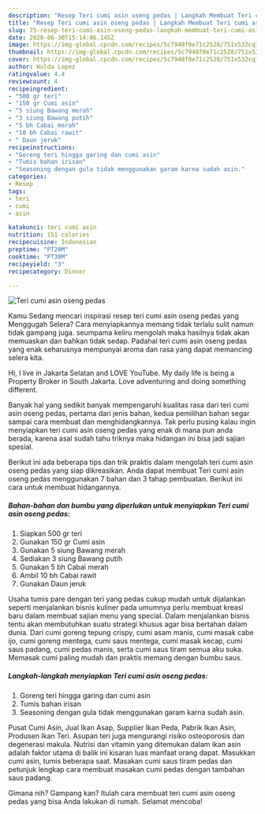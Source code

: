 ```yaml
---
description: "Resep Teri cumi asin oseng pedas | Langkah Membuat Teri cumi asin oseng pedas Yang Enak dan Simpel"
title: "Resep Teri cumi asin oseng pedas | Langkah Membuat Teri cumi asin oseng pedas Yang Enak dan Simpel"
slug: 75-resep-teri-cumi-asin-oseng-pedas-langkah-membuat-teri-cumi-asin-oseng-pedas-yang-enak-dan-simpel
date: 2020-06-30T15:14:06.145Z
image: https://img-global.cpcdn.com/recipes/5c7948f0e71c2528/751x532cq70/teri-cumi-asin-oseng-pedas-foto-resep-utama.jpg
thumbnail: https://img-global.cpcdn.com/recipes/5c7948f0e71c2528/751x532cq70/teri-cumi-asin-oseng-pedas-foto-resep-utama.jpg
cover: https://img-global.cpcdn.com/recipes/5c7948f0e71c2528/751x532cq70/teri-cumi-asin-oseng-pedas-foto-resep-utama.jpg
author: Hulda Lopez
ratingvalue: 4.4
reviewcount: 4
recipeingredient:
- "500 gr teri"
- "150 gr Cumi asin"
- "5 siung Bawang merah"
- "3 siung Bawang putih"
- "5 bh Cabai merah"
- "10 bh Cabai rawit"
- " Daun jeruk"
recipeinstructions:
- "Goreng teri hingga garing dan cumi asin"
- "Tumis bahan irisan"
- "Seasoning dengan gula tidak menggunakan garam karna sudah asin."
categories:
- Resep
tags:
- teri
- cumi
- asin

katakunci: teri cumi asin 
nutrition: 151 calories
recipecuisine: Indonesian
preptime: "PT20M"
cooktime: "PT30M"
recipeyield: "3"
recipecategory: Dinner

---
```



![Teri cumi asin oseng pedas](https://img-global.cpcdn.com/recipes/5c7948f0e71c2528/751x532cq70/teri-cumi-asin-oseng-pedas-foto-resep-utama.jpg)

Kamu Sedang mencari inspirasi resep teri cumi asin oseng pedas yang Menggugah Selera? Cara menyiapkannya memang tidak terlalu sulit namun tidak gampang juga. seumpama keliru mengolah maka hasilnya tidak akan memuaskan dan bahkan tidak sedap. Padahal teri cumi asin oseng pedas yang enak seharusnya mempunyai aroma dan rasa yang dapat memancing selera kita.

Hi, I live in Jakarta Selatan and LOVE YouTube. My daily life is being a Property Broker in South Jakarta. Love adventuring and doing something different.

Banyak hal yang sedikit banyak mempengaruhi kualitas rasa dari teri cumi asin oseng pedas, pertama dari jenis bahan, kedua pemilihan bahan segar sampai cara membuat dan menghidangkannya. Tak perlu pusing kalau ingin menyiapkan teri cumi asin oseng pedas yang enak di mana pun anda berada, karena asal sudah tahu triknya maka hidangan ini bisa jadi sajian spesial.


Berikut ini ada beberapa tips dan trik praktis dalam mengolah teri cumi asin oseng pedas yang siap dikreasikan. Anda dapat membuat Teri cumi asin oseng pedas menggunakan 7 bahan dan 3 tahap pembuatan. Berikut ini cara untuk membuat hidangannya.

<!--inarticleads1-->

##### Bahan-bahan dan bumbu yang diperlukan untuk menyiapkan Teri cumi asin oseng pedas:

1. Siapkan 500 gr teri
1. Gunakan 150 gr Cumi asin
1. Gunakan 5 siung Bawang merah
1. Sediakan 3 siung Bawang putih
1. Gunakan 5 bh Cabai merah
1. Ambil 10 bh Cabai rawit
1. Gunakan  Daun jeruk


Usaha tumis pare dengan teri yang pedas cukup mudah untuk dijalankan seperti menjalankan bisnis kuliner pada umumnya perlu membuat kreasi baru dalam membuat sajian menu yang special. Dalam menjalankan bisnis tentu akan membutuhkan suatu strategi khusus agar bisa bertahan dalam dunia. Dari cumi goreng tepung crispy, cumi asam manis, cumi masak cabe ijo, cumi goreng mentega, cumi saus mentega, cumi masak kecap, cumi saus padang, cumi pedas manis, serta cumi saus tiram semua aku suka. Memasak cumi paling mudah dan praktis memang dengan bumbu saus. 

<!--inarticleads2-->

##### Langkah-langkah menyiapkan Teri cumi asin oseng pedas:

1. Goreng teri hingga garing dan cumi asin
1. Tumis bahan irisan
1. Seasoning dengan gula tidak menggunakan garam karna sudah asin.


Pusat Cumi Asin, Jual Ikan Asap, Supplier Ikan Peda, Pabrik Ikan Asin, Produsen Ikan Teri. Asupan teri juga mengurangi risiko osteoporosis dan degenerasi makula. Nutrisi dan vitamin yang ditemukan dalam ikan asin adalah faktor utama di balik ini kisaran luas manfaat orang dapat. Masukkan cumi asin, tumis beberapa saat. Masakan cumi saus tiram pedas dan petunjuk lengkap cara membuat masakan cumi pedas dengan tambahan saus padang. 

Gimana nih? Gampang kan? Itulah cara membuat teri cumi asin oseng pedas yang bisa Anda lakukan di rumah. Selamat mencoba!
